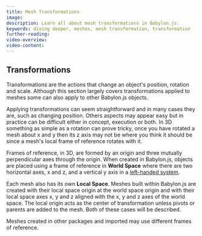 ```yaml
---
title: Mesh Transformations
image: 
description: Learn all about mesh transformations in Babylon.js.
keywords: diving deeper, meshes, mesh transformation, transformation
further-reading:
video-overview:
video-content:
---
```


## Transformations
Transformations are the actions that change an object's position, rotation and scale. Although this section largely covers transformations applied to meshes some can also apply to other Babylon.js objects.

Applying transformations can seem straightforward and in many cases they are, such as changing position. Others aspects may appear easy but in practice can be difficult either in concept, execution or both. In 3D something as simple as a rotation can prove tricky, once you have rotated a mesh about x and y then its z axis may not be where you think it should be since a mesh's local frame of reference rotates with it.

Frames of reference, in 3D, are formed by an origin and three mutually perpendicular axes through the origin. When created in Babylon.js, objects are placed using a frame of reference in **World Space** where there are two horizontal axes, x and z, and a vertical y axis in a [left-handed system](https://www.google.com/search?q=left-handed+3D+coordinate+system&ie=UTF-8).

Each mesh also has its own **Local Space**.  Meshes built within Babylon.js are created with their local space origin at the world space origin and with their local space axes x, y and z aligned with the x, y and z axes of the world space. The local origin acts as the center of transformation unless pivots or parents are added to the mesh. Both of these cases will be described.

Meshes created in other packages and imported may use different frames of reference.


